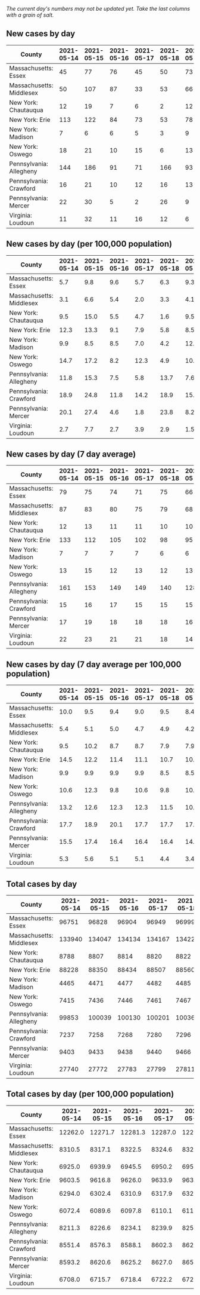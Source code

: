_The current day's numbers may not be updated yet. Take the last columns with a grain of salt._
## New cases by day

| County | 2021-05-14 | 2021-05-15 | 2021-05-16 | 2021-05-17 | 2021-05-18 | 2021-05-19 | 2021-05-20 |
| --- | --- | --- | --- | --- | --- | --- | --- |
| Massachusetts: Essex | 45 | 77 | 76 | 45 | 50 | 73 |  |
| Massachusetts: Middlesex | 50 | 107 | 87 | 33 | 53 | 66 |  |
| New York: Chautauqua | 12 | 19 | 7 | 6 | 2 | 12 |  |
| New York: Erie | 113 | 122 | 84 | 73 | 53 | 78 |  |
| New York: Madison | 7 | 6 | 6 | 5 | 3 | 9 |  |
| New York: Oswego | 18 | 21 | 10 | 15 | 6 | 13 |  |
| Pennsylvania: Allegheny | 144 | 186 | 91 | 71 | 166 | 93 |  |
| Pennsylvania: Crawford | 16 | 21 | 10 | 12 | 16 | 13 |  |
| Pennsylvania: Mercer | 22 | 30 | 5 | 2 | 26 | 9 |  |
| Virginia: Loudoun | 11 | 32 | 11 | 16 | 12 | 6 |  |

## New cases by day (per 100,000 population)

| County | 2021-05-14 | 2021-05-15 | 2021-05-16 | 2021-05-17 | 2021-05-18 | 2021-05-19 | 2021-05-20 |
| --- | --- | --- | --- | --- | --- | --- | --- |
| Massachusetts: Essex | 5.7 | 9.8 | 9.6 | 5.7 | 6.3 | 9.3 |  |
| Massachusetts: Middlesex | 3.1 | 6.6 | 5.4 | 2.0 | 3.3 | 4.1 |  |
| New York: Chautauqua | 9.5 | 15.0 | 5.5 | 4.7 | 1.6 | 9.5 |  |
| New York: Erie | 12.3 | 13.3 | 9.1 | 7.9 | 5.8 | 8.5 |  |
| New York: Madison | 9.9 | 8.5 | 8.5 | 7.0 | 4.2 | 12.7 |  |
| New York: Oswego | 14.7 | 17.2 | 8.2 | 12.3 | 4.9 | 10.6 |  |
| Pennsylvania: Allegheny | 11.8 | 15.3 | 7.5 | 5.8 | 13.7 | 7.6 |  |
| Pennsylvania: Crawford | 18.9 | 24.8 | 11.8 | 14.2 | 18.9 | 15.4 |  |
| Pennsylvania: Mercer | 20.1 | 27.4 | 4.6 | 1.8 | 23.8 | 8.2 |  |
| Virginia: Loudoun | 2.7 | 7.7 | 2.7 | 3.9 | 2.9 | 1.5 |  |

## New cases by day (7 day average)

| County | 2021-05-14 | 2021-05-15 | 2021-05-16 | 2021-05-17 | 2021-05-18 | 2021-05-19 | 2021-05-20 |
| --- | --- | --- | --- | --- | --- | --- | --- |
| Massachusetts: Essex | 79 | 75 | 74 | 71 | 75 | 66 |  |
| Massachusetts: Middlesex | 87 | 83 | 80 | 75 | 79 | 68 |  |
| New York: Chautauqua | 12 | 13 | 11 | 11 | 10 | 10 |  |
| New York: Erie | 133 | 112 | 105 | 102 | 98 | 95 |  |
| New York: Madison | 7 | 7 | 7 | 7 | 6 | 6 |  |
| New York: Oswego | 13 | 15 | 12 | 13 | 12 | 13 |  |
| Pennsylvania: Allegheny | 161 | 153 | 149 | 149 | 140 | 128 |  |
| Pennsylvania: Crawford | 15 | 16 | 17 | 15 | 15 | 15 |  |
| Pennsylvania: Mercer | 17 | 19 | 18 | 18 | 18 | 16 |  |
| Virginia: Loudoun | 22 | 23 | 21 | 21 | 18 | 14 |  |

## New cases by day (7 day average per 100,000 population)

| County | 2021-05-14 | 2021-05-15 | 2021-05-16 | 2021-05-17 | 2021-05-18 | 2021-05-19 | 2021-05-20 |
| --- | --- | --- | --- | --- | --- | --- | --- |
| Massachusetts: Essex | 10.0 | 9.5 | 9.4 | 9.0 | 9.5 | 8.4 |  |
| Massachusetts: Middlesex | 5.4 | 5.1 | 5.0 | 4.7 | 4.9 | 4.2 |  |
| New York: Chautauqua | 9.5 | 10.2 | 8.7 | 8.7 | 7.9 | 7.9 |  |
| New York: Erie | 14.5 | 12.2 | 11.4 | 11.1 | 10.7 | 10.3 |  |
| New York: Madison | 9.9 | 9.9 | 9.9 | 9.9 | 8.5 | 8.5 |  |
| New York: Oswego | 10.6 | 12.3 | 9.8 | 10.6 | 9.8 | 10.6 |  |
| Pennsylvania: Allegheny | 13.2 | 12.6 | 12.3 | 12.3 | 11.5 | 10.5 |  |
| Pennsylvania: Crawford | 17.7 | 18.9 | 20.1 | 17.7 | 17.7 | 17.7 |  |
| Pennsylvania: Mercer | 15.5 | 17.4 | 16.4 | 16.4 | 16.4 | 14.6 |  |
| Virginia: Loudoun | 5.3 | 5.6 | 5.1 | 5.1 | 4.4 | 3.4 |  |

## Total cases by day

| County | 2021-05-14 | 2021-05-15 | 2021-05-16 | 2021-05-17 | 2021-05-18 | 2021-05-19 | 2021-05-20 |
| --- | --- | --- | --- | --- | --- | --- | --- |
| Massachusetts: Essex | 96751 | 96828 | 96904 | 96949 | 96999 | 97072 |  |
| Massachusetts: Middlesex | 133940 | 134047 | 134134 | 134167 | 134220 | 134286 |  |
| New York: Chautauqua | 8788 | 8807 | 8814 | 8820 | 8822 | 8834 |  |
| New York: Erie | 88228 | 88350 | 88434 | 88507 | 88560 | 88638 |  |
| New York: Madison | 4465 | 4471 | 4477 | 4482 | 4485 | 4494 |  |
| New York: Oswego | 7415 | 7436 | 7446 | 7461 | 7467 | 7480 |  |
| Pennsylvania: Allegheny | 99853 | 100039 | 100130 | 100201 | 100367 | 100460 |  |
| Pennsylvania: Crawford | 7237 | 7258 | 7268 | 7280 | 7296 | 7309 |  |
| Pennsylvania: Mercer | 9403 | 9433 | 9438 | 9440 | 9466 | 9475 |  |
| Virginia: Loudoun | 27740 | 27772 | 27783 | 27799 | 27811 | 27817 |  |

## Total cases by day (per 100,000 population)

| County | 2021-05-14 | 2021-05-15 | 2021-05-16 | 2021-05-17 | 2021-05-18 | 2021-05-19 | 2021-05-20 |
| --- | --- | --- | --- | --- | --- | --- | --- |
| Massachusetts: Essex | 12262.0 | 12271.7 | 12281.3 | 12287.0 | 12293.4 | 12302.6 |  |
| Massachusetts: Middlesex | 8310.5 | 8317.1 | 8322.5 | 8324.6 | 8327.9 | 8332.0 |  |
| New York: Chautauqua | 6925.0 | 6939.9 | 6945.5 | 6950.2 | 6951.8 | 6961.2 |  |
| New York: Erie | 9603.5 | 9616.8 | 9626.0 | 9633.9 | 9639.7 | 9648.2 |  |
| New York: Madison | 6294.0 | 6302.4 | 6310.9 | 6317.9 | 6322.2 | 6334.8 |  |
| New York: Oswego | 6072.4 | 6089.6 | 6097.8 | 6110.1 | 6115.0 | 6125.7 |  |
| Pennsylvania: Allegheny | 8211.3 | 8226.6 | 8234.1 | 8239.9 | 8253.6 | 8261.2 |  |
| Pennsylvania: Crawford | 8551.4 | 8576.3 | 8588.1 | 8602.3 | 8621.2 | 8636.5 |  |
| Pennsylvania: Mercer | 8593.2 | 8620.6 | 8625.2 | 8627.0 | 8650.8 | 8659.0 |  |
| Virginia: Loudoun | 6708.0 | 6715.7 | 6718.4 | 6722.2 | 6725.1 | 6726.6 |  |
